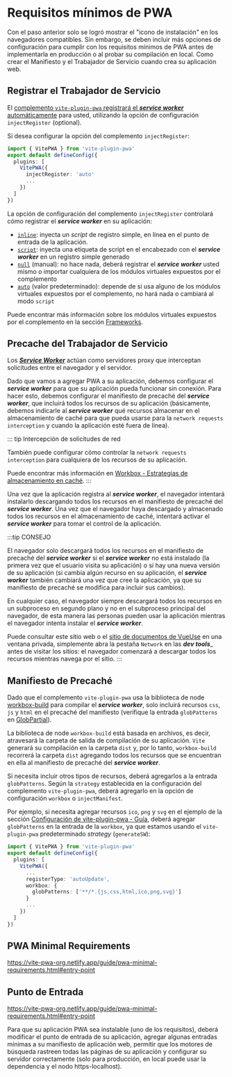 # Requisitos mínimos de PWA

Con el paso anterior solo se logró mostrar el "icono de instalación" en los navegadores compatibles. Sin embargo, se deben incluir más opciones de configuración para cumplir con los requisitos mínimos de PWA antes de implementarla en producción o al probar su compilación en local. Como crear el Manifiesto y el Trabajador de Servicio cuando crea su aplicación web.


## Registrar el Trabajador de Servicio

El [complemento `vite-plugin-pwa` registrará el **_service worker_** automáticamente](https://vite-pwa-org.netlify.app/guide/register-service-worker.html#register-service-worker) para usted, utilizando la opción de configuración `injectRegister` (optional).

Si desea configurar la opción del complemento `injectRegister`:

```ts
import { VitePWA } from 'vite-plugin-pwa'
export default defineConfig({
  plugins: [
    VitePWA({
      injectRegister: 'auto'
      ...
    })
  ]
})
```

La opción de configuración del complemento `injectRegister` controlará cómo registrar el **_service worker_** en su aplicación:

- [`inline`](https://vite-pwa-org.netlify.app/guide/register-service-worker.html#inline-registration): inyecta un _script_ de registro simple, en línea en el punto de entrada de la aplicación.
- [`script`](https://vite-pwa-org.netlify.app/guide/register-service-worker.html#script-registration): inyecta una etiqueta de script en el encabezado con el **_service worker_** en un registro simple generado
- [`null`](https://vite-pwa-org.netlify.app/guide/register-service-worker.html#manual-registration) (manual): no hace nada, deberá registrar el **_service worker_** usted mismo o importar cualquiera de los módulos virtuales expuestos por el complemento
- [`auto`](https://vite-pwa-org.netlify.app/guide/register-service-worker.html#auto-registration) (valor predeterminado): depende de si usa alguno de los módulos virtuales expuestos por el complemento, no hará nada o cambiará al modo `script`

Puede encontrar más información sobre los módulos virtuales expuestos por el complemento en la sección [Frameworks](https://vite-pwa-org.netlify.app/frameworks/).

## Precache del Trabajador de Servicio

Los [**_Service Worker_**](https://vite-pwa-org.netlify.app/guide/#service-worker) actúan como servidores proxy que interceptan solicitudes entre el navegador y el servidor.

Dado que vamos a agregar PWA a su aplicación, debemos configurar el **_service worker_** para que su aplicación pueda funcionar sin conexión. Para hacer esto, debemos configurar el manifiesto de precaché del **_service worker_**, que incluirá todos los recursos de su aplicación (básicamente, debemos indicarle al **_service worker_** qué recursos almacenar en el almacenamiento de caché para que pueda usarse para la `network requests interception` y cuando la aplicación esté fuera de línea).

::: tip Intercepción de solicitudes de red

También puede configurar cómo controlar la `network requests interception` para cualquiera de los recursos de su aplicación.

Puede encontrar más información en [Workbox - Estrategias de almacenamiento en caché](https://developer.chrome.com/docs/workbox/caching-strategies-overview/#caching-strategies).
:::

Una vez que la aplicación registra al **_service worker_**, el navegador intentará instalarlo descargando todos los recursos en el manifiesto de precaché del **_service worker_**. Una vez que el navegador haya descargado y almacenado todos los recursos en el almacenamiento de caché, intentará activar el **_service worker_** para tomar el control de la aplicación.

:::tip CONSEJO

El navegador solo descargará todos los recursos en el manifiesto de precaché del **_service worker_** si el **_service worker_** no está instalado (la primera vez que el usuario visita su aplicación) o si hay una nueva versión de su aplicación (si cambia algún recurso en su aplicación, el **_service worker_** también cambiará una vez que cree la aplicación, ya que su manifiesto de precaché se modifica para incluir sus cambios).

En cualquier caso, el navegador siempre descargará todos los recursos en un subproceso en segundo plano y no en el subproceso principal del navegador, de esta manera las personas pueden usar la aplicación mientras el navegador intenta instalar el **_service worker_**.

Puede consultar este sitio web o el [sitio de documentos de VueUse](https://vueuse.org/) en una ventana privada, simplemente abra la pestaña `Network` en las _**dev tools**__ antes de visitar los sitios: el navegador comenzará a descargar todos los recursos mientras navega por el sitio.
:::

## Manifiesto de Precaché

Dado que el complemento `vite-plugin-pwa` usa la biblioteca de node [workbox-build](https://developer.chrome.com/docs/workbox/modules/workbox-build/) para compilar el **_service worker_**, solo incluirá recursos `css`, `js` y `html` en el precaché del manifiesto (verifique la entrada `globPatterns` en [GlobPartial](https://developer.chrome.com/docs/workbox/reference/workbox-build/#type-GlobPartial)).


La biblioteca de node `workbox-build` está basada en archivos, es decir, atravesará la carpeta de salida de compilación de su aplicación. `Vite` generará su compilación en la carpeta `dist` y, por lo tanto, `workbox-build` recorrerá la carpeta `dist` agregando todos los recursos que se encuentran en ella al manifiesto de precaché del **_service worker_**.

Si necesita incluir otros tipos de recursos, deberá agregarlos a la entrada `globPatterns`. Según la `strategy` establecida en la configuración del complemento `vite-plugin-pwa`, deberá agregarlo en la opción de configuración `workbox` o `injectManifest`.

Por ejemplo, si necesita agregar recursos `ico`, `png` y `svg` en el ejemplo de la sección [Configuración de vite-plugin-pwa - Guía](https://vite-pwa-org.netlify.app/guide/#configuring-vite-plugin-pwa), deberá agregar `globPatterns` en la entrada de la `workbox`, ya que estamos usando el `vite-plugin-pwa` predeterminado _strategy_ (`generateSW`):

```ts
import { VitePWA } from 'vite-plugin-pwa'
export default defineConfig({
  plugins: [
    VitePWA({
      ...
      registerType: 'autoUpdate',
      workbox: {
        globPatterns: ['**/*.{js,css,html,ico,png,svg}']
      }
      ...
    })
  ]
})
```

## PWA Minimal Requirements
https://vite-pwa-org.netlify.app/guide/pwa-minimal-requirements.html#entry-point
## Punto de Entrada
https://vite-pwa-org.netlify.app/guide/pwa-minimal-requirements.html#entry-point

Para que su aplicación PWA sea instalable (uno de los requisitos), deberá modificar el punto de entrada de su aplicación, agregar algunas entradas mínimas a su manifiesto de aplicación web, permitir que los motores de búsqueda rastreen todas las páginas de su aplicación y configurar su servidor correctamente (solo para producción, en local puede usar la dependencia y el nodo https-localhost).
